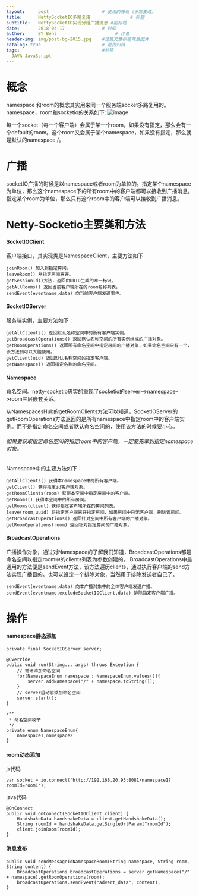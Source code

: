 ```yaml
---
layout:     post                    # 使用的布局（不需要改）
title:      NettySocketIO多路复用               # 标题 
subtitle:   NettySocketIO实现分组广播消息 #副标题
date:       2018-04-17              # 时间
author:     BY Benl                      # 作者
header-img: img/post-bg-2015.jpg    #这篇文章标题背景图片
catalog: true                       # 是否归档
tags:                               #标签
 -JAVA JavaScript
---
```




# 概念
namespace 和room的概念其实用来同一个服务端socket多路复用的。namespace，room和socketio的关系如下:
![image](https://note.youdao.com/yws/api/personal/file/51F2ECF3CFCC45BE91AD5083DEEE1061?method=download&shareKey=015eb8df033e9d256b81cde054038bbf)

每一个socket（每一个客户端）会属于某一个room，如果没有指定，那么会有一个default的room。这个room又会属于某个namespace，如果没有指定，那么就是默认的namespace /。
# 广播
socketIO广播的时候是以namespace或者room为单位的。指定某个namespace为单位，那么这个namespace下的所有room中的客户端都可以接收到广播消息。指定某个room为单位，那么只有这个room中的客户端可以接收到广播消息。
# Netty-Socketio主要类和方法
#### SocketIOClient 
客户端接口，其实现类是NamespaceClient，主要方法如下
```
joinRoom() 加入到指定房间。
leaveRoom() 从指定房间离开。
getSessionId()方法，返回由UUID生成的唯一标识。
getAllRooms() 返回当前客户端所在的room名称列表。
sendEvent(eventname,data) 向当前客户端发送事件。
```
#### SocketIOServer 
服务端实例，主要方法如下：

```
getAllClients() 返回默认名称空间中的所有客户端实例。
getBroadcastOperations() 返回默认名称空间的所有实例组成的广播对象。
getRoomOperations() 返回所有命名空间中指定房间的广播对象，如果命名空间只有一个，该方法到可以大胆使用。
getClient(uid) 返回默认名称空间的指定客户端。
getNamespace() 返回指定名称的命名空间。
```
#### Namespace 
命名空间。netty-socketio忠实的重现了socketio的server–>namespace–>room三层嵌套关系。 
 
从NamespacesHub的getRoomClients方法可以知道，SocketIOServer的getRoomOperations方法返回的是所有namespace中指定room中的客户端实例。而不是指定命名空间或者默认命名空间的，使用该方法的时候要小心。
###### 如果要获取指定命名空间的指定room中的客户端，一定要先拿到指定namespace对象。 
Namespace中的主要方法如下：

```
getAllClients() 获得本namespace中的所有客户端。
getClient() 获得指定id客户端对象。
getRoomClients(room) 获得本空间中指定房间中的客户端。
getRooms() 获得本空间中的所有房间。
getRooms(client) 获得指定客户端所在的房间列表。
leave(room,uuid) 将指定客户端离开指定房间，如果房间中已无客户端，删除该房间。
getBroadcastOperations() 返回针对空间中所有客户端的广播对象。
getRoomOperations(room) 返回针对指定房间的广播对象。
```

#### BroadcastOperations 
广播操作对象，通过对Namespace的了解我们知道，BroadcastOperations都是命名空间以指定room中的clients列表为参数创建的。 
BroadcastOperations中最通用的方法便是sendEvent方法，该方法遍历clients，通过执行客户端的send方法实现广播目的。也可以设定一个排除对象，当然用于排除发送者自己了。


```
sendEvent(eventname,data) 向本广播对象中的全体客户端发送广播。
sendEvent(eventname,excludeSocketIOClient,data) 排除指定客户端广播。
```

# 操作
#### namespace静态添加

```
private final SocketIOServer server;

@Override
public void run(String... args) throws Exception {
    // 循环添加命名空间
    for(NamespaceEnum namespace : NamespaceEnum.values()){
        server.addNamespace("/" + namespace.toString());
    }
    // server启动前添加命名空间
    server.start();
}

/**
 * 命名空间枚举
 */
private enum NamespaceEnum{
    namespace1,namespace2
}
```
#### room动态添加

js代码
```
var socket = io.connect('http://192.168.20.95:8081/namespace1?roomId=room1');
```
java代码

```
@OnConnect
public void onConnect(SocketIOClient client) {
    HandshakeData handshakeData = client.getHandshakeData();
    String roomId = handshakeData.getSingleUrlParam("roomId");
    client.joinRoom(roomId);
}
```
#### 消息发布

```
public void sendMessageToNamespaceRoom(String namespace, String room, String content) {
    BroadcastOperations broadcastOperations = server.getNamespace("/" + namespace).getRoomOperations(room);
    broadcastOperations.sendEvent("advert_data", content);
}
```

